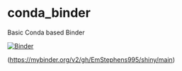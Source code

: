 # conda_binder
Basic Conda based Binder

[![Binder](https://mybinder.org/badge_logo.svg)](https://mybinder.org/v2/gh/EmStephens995/shiny/main?urlpath=shiny)

(https://mybinder.org/v2/gh/EmStephens995/shiny/main)
